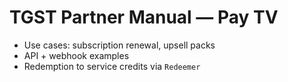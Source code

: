 # TGST Partner Manual — Pay TV
- Use cases: subscription renewal, upsell packs
- API + webhook examples
- Redemption to service credits via `Redeemer`
